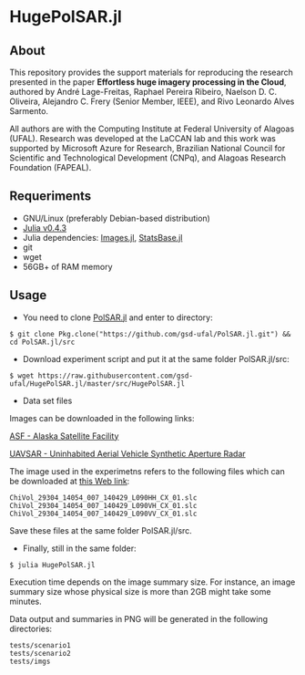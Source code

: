 # HugePolSAR.jl

## About

This repository provides the support materials for reproducing the research presented in the paper **Effortless huge imagery processing in the Cloud**, authored by André Lage-Freitas, Raphael Pereira Ribeiro, Naelson D. C. Oliveira, Alejandro C. Frery (Senior Member, IEEE), and Rivo Leonardo Alves Sarmento. 

All authors are with the Computing Institute at Federal University of Alagoas (UFAL). Research was developed at the LaCCAN lab and this work was supported by Microsoft Azure for Research, Brazilian National Council for Scientific and Technological Development (CNPq), and Alagoas Research Foundation (FAPEAL).

## Requeriments

* GNU/Linux (preferably Debian-based distribution)
* [Julia v0.4.3](http://julialang.org/downloads/)
* Julia dependencies: [Images.jl](https://github.com/timholy/Images.jl), [StatsBase.jl](https://github.com/JuliaStats/StatsBase.jl)
* git
* wget
* 56GB+ of RAM memory

## Usage

* You need to clone [PolSAR.jl](https://github.com/gsd-ufal/PolSAR.jl.git) and enter to directory:

```
$ git clone Pkg.clone("https://github.com/gsd-ufal/PolSAR.jl.git") && cd PolSAR.jl/src
```

* Download experiment script and put it at the same folder PolSAR.jl/src:

```
$ wget https://raw.githubusercontent.com/gsd-ufal/HugePolSAR.jl/master/src/HugePolSAR.jl
```

* Data set files

Images can be downloaded in the following links:

[ASF - Alaska Satellite Facility](https://vertex.daac.asf.alaska.edu/#)

[UAVSAR - Uninhabited Aerial Vehicle Synthetic Aperture Radar](http://uavsar.jpl.nasa.gov/cgi-bin/download.pl)

The image used in the experimetns refers to the following files which can be downloaded at [this Web link](http://uavsar.jpl.nasa.gov/cgi-bin/product.pl?jobName=ChiVol_29304_14054_007_140429_L090_CX_01):

```
ChiVol_29304_14054_007_140429_L090HH_CX_01.slc
ChiVol_29304_14054_007_140429_L090VH_CX_01.slc
ChiVol_29304_14054_007_140429_L090VV_CX_01.slc
```
 
Save these files at the same folder PolSAR.jl/src. 

* Finally, still in the same folder:

```
$ julia HugePolSAR.jl
```

Execution time depends on the image summary size. For instance, an image summary size whose physical size is more than 2GB might take some minutes.

Data output and summaries in PNG will be generated in the following directories:

```
tests/scenario1
tests/scenario2
tests/imgs
```
